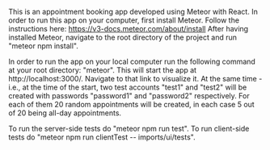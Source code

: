 This is an appointment booking app developed using Meteor with React. 
In order to run this app on your computer, first install Meteor. Follow the instructions here: https://v3-docs.meteor.com/about/install
After having installed Meteor, navigate to the root directory of the project and run "meteor npm install".

In order to run the app on your local computer run the following command at your root directory: "meteor". This will start the app at http://localhost:3000/. Navigate to that link to visualize it.
At the same time - i.e., at the time of the start, two test accounts "test1" and "test2" will be created with passwords "password1" and "password2" respectively. 
For each of them 20 random appointments will be created, in each case 5 out of 20 being all-day appointments.

To run the server-side tests do "meteor npm run test".
To run client-side tests do "meteor npm run clientTest -- imports/ui/tests".
